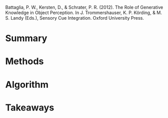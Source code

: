 Battaglia, P. W., Kersten, D., & Schrater, P. R. (2012). The Role of Generative Knowledge in Object Perception. In J. Trommershauser, K. P. Körding, & M. S. Landy (Eds.), Sensory Cue Integration. Oxford University Press.

# Summary

# Methods

# Algorithm

# Takeaways